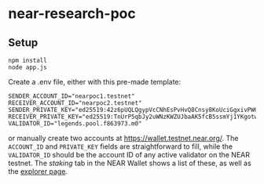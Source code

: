 # near-research-poc
## Setup
```
npm install
node app.js
```
Create a .env file, either with this pre-made template:
```
SENDER_ACCOUNT_ID="nearpoc1.testnet"
RECEIVER_ACCOUNT_ID="nearpoc2.testnet"
SENDER_PRIVATE_KEY="ed25519:42z6pUQLQgypVcCNhEsPvHvQ8Cnsy8KoUciGgxivPW6jUEi8e9ss6bfb6y2aJeo37cy8XGkGgKYbn5smbLSPtjx1"
RECEIVER_PRIVATE_KEY="ed25519:TnUrP5qbJy2uWNzKWZUJbaAK5fcB5ssmYj1YKgotwGguhR9X4yZcpPArfoVo9nm59DKANMc4nLuLDGSJUbZTk8G"
VALIDATOR_ID="legends.pool.f863973.m0"

```
or manually create two accounts at https://wallet.testnet.near.org/. The `ACCOUNT_ID` and `PRIVATE_KEY` fields are straightforward to fill, while the `VALIDATOR_ID` should be the account ID of any active validator on the NEAR testnet. The _staking_ tab in the NEAR Wallet shows a list of these, as well as the [explorer page](https://explorer.testnet.near.org/nodes/validators).
